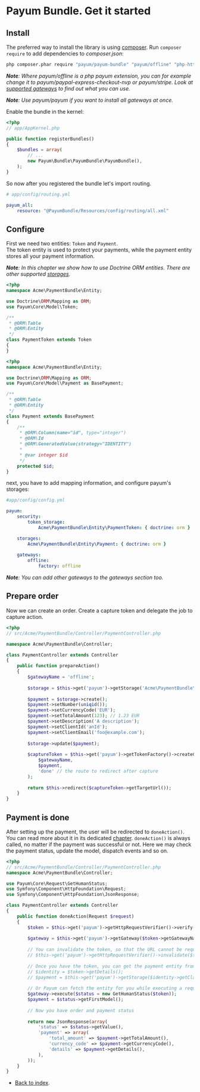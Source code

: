 # Payum Bundle. Get it started

## Install

The preferred way to install the library is using [composer](http://getcomposer.org/).
Run `composer require` to add dependencies to _composer.json_:

```bash
php composer.phar require "payum/payum-bundle" "payum/offline" "php-http/guzzle6-adapter"
```

_**Note**: Where payum/offline is a php payum extension, you can for example change it to payum/paypal-express-checkout-nvp or payum/stripe. Look at [supported gateways](../supported-gateways.md) to find out what you can use._

_**Note**: Use payum/payum if you want to install all gateways at once._

Enable the bundle in the kernel:

``` php
<?php
// app/AppKernel.php

public function registerBundles()
{
    $bundles = array(
        // ...
        new Payum\Bundle\PayumBundle\PayumBundle(),
    );
}
```

So now after you registered the bundle let's import routing.

```yaml
# app/config/routing.yml

payum_all:
    resource: "@PayumBundle/Resources/config/routing/all.xml"
```

## Configure

First we need two entities: `Token` and `Payment`.  
The token entity is used to protect your payments, while the payment entity stores all your payment information.

_**Note**: In this chapter we show how to use Doctrine ORM entities. There are other supported [storages](storages.md)._

```php
<?php
namespace Acme\PaymentBundle\Entity;

use Doctrine\ORM\Mapping as ORM;
use Payum\Core\Model\Token;

/**
 * @ORM\Table
 * @ORM\Entity
 */
class PaymentToken extends Token
{
}
```

```php
<?php
namespace Acme\PaymentBundle\Entity;

use Doctrine\ORM\Mapping as ORM;
use Payum\Core\Model\Payment as BasePayment;

/**
 * @ORM\Table
 * @ORM\Entity
 */
class Payment extends BasePayment
{
    /**
     * @ORM\Column(name="id", type="integer")
     * @ORM\Id
     * @ORM\GeneratedValue(strategy="IDENTITY")
     *
     * @var integer $id
     */
    protected $id;
}
```

next, you have to add mapping information, and configure payum's storages:

```yml
#app/config/config.yml

payum:
    security:
        token_storage:
            Acme\PaymentBundle\Entity\PaymentToken: { doctrine: orm }

    storages:
        Acme\PaymentBundle\Entity\Payment: { doctrine: orm }
            
    gateways:
        offline:
            factory: offline
```

_**Note**: You can add other gateways to the gateways section too._

## Prepare order

Now we can create an order. Create a capture token and delegate the job to capture action.

```php
<?php
// src/Acme/PaymentBundle/Controller/PaymentController.php

namespace Acme\PaymentBundle\Controller;

class PaymentController extends Controller 
{
    public function prepareAction() 
    {
        $gatewayName = 'offline';
        
        $storage = $this->get('payum')->getStorage('Acme\PaymentBundle\Entity\Payment');
        
        $payment = $storage->create();
        $payment->setNumber(uniqid());
        $payment->setCurrencyCode('EUR');
        $payment->setTotalAmount(123); // 1.23 EUR
        $payment->setDescription('A description');
        $payment->setClientId('anId');
        $payment->setClientEmail('foo@example.com');
        
        $storage->update($payment);
        
        $captureToken = $this->get('payum')->getTokenFactory()->createCaptureToken(
            $gatewayName, 
            $payment, 
            'done' // the route to redirect after capture
        );
        
        return $this->redirect($captureToken->getTargetUrl());    
    }
}
```

## Payment is done

After setting up the payment, the user will be redirected to `doneAction()`. 
You can read more about it in its dedicated [chapter](purchase-done-action.md).
`doneAction()` is always called, no matter if the payment was successful or not.
Here we may check the payment status, update the model, dispatch events and so on.

```php
<?php
// src/Acme/PaymentBundle/Controller/PaymentController.php
namespace Acme\PaymentBundle\Controller;

use Payum\Core\Request\GetHumanStatus;
use Symfony\Component\HttpFoundation\Request;
use Symfony\Component\HttpFoundation\JsonResponse;

class PaymentController extends Controller 
{
    public function doneAction(Request $request)
    {
        $token = $this->get('payum')->getHttpRequestVerifier()->verify($request);
        
        $gateway = $this->get('payum')->getGateway($token->getGatewayName());
        
        // You can invalidate the token, so that the URL cannot be requested any more:
        // $this->get('payum')->getHttpRequestVerifier()->invalidate($token);
        
        // Once you have the token, you can get the payment entity from the storage directly. 
        // $identity = $token->getDetails();
        // $payment = $this->get('payum')->getStorage($identity->getClass())->find($identity);
        
        // Or Payum can fetch the entity for you while executing a request (preferred).
        $gateway->execute($status = new GetHumanStatus($token));
        $payment = $status->getFirstModel();
        
        // Now you have order and payment status
        
        return new JsonResponse(array(
            'status' => $status->getValue(),
            'payment' => array(
                'total_amount' => $payment->getTotalAmount(),
                'currency_code' => $payment->getCurrencyCode(),
                'details' => $payment->getDetails(),
            ),
        ));
    }
}
```

* [Back to index](../index.md).

